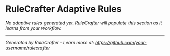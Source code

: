 # RuleCrafter Adaptive Rules

<!-- This section will be automatically updated by RuleCrafter -->
<!-- DO NOT EDIT THIS SECTION MANUALLY -->

*No adaptive rules generated yet. RuleCrafter will populate this section as it learns from your workflow.*

---

*Generated by RuleCrafter - Learn more at: https://github.com/your-username/rulecrafter*
